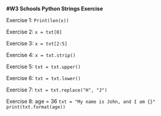 **#W3 Schools Python Strings Exercise**

Exercise 1: `Print(len(x))`

Exercise 2: `x = txt[0]`

Exercise 3: `x = txt[2:5]`

Exercise 4: `x = txt.strip()`

Exercise 5: `txt = txt.upper()`

Exercise 6: `txt = txt.lower()`

Exercise 7: `txt = txt.replace("H", "J")`

Exercise 8: 
age = 36
`txt = "My name is John, and I am {}"`
`print(txt.format(age))`